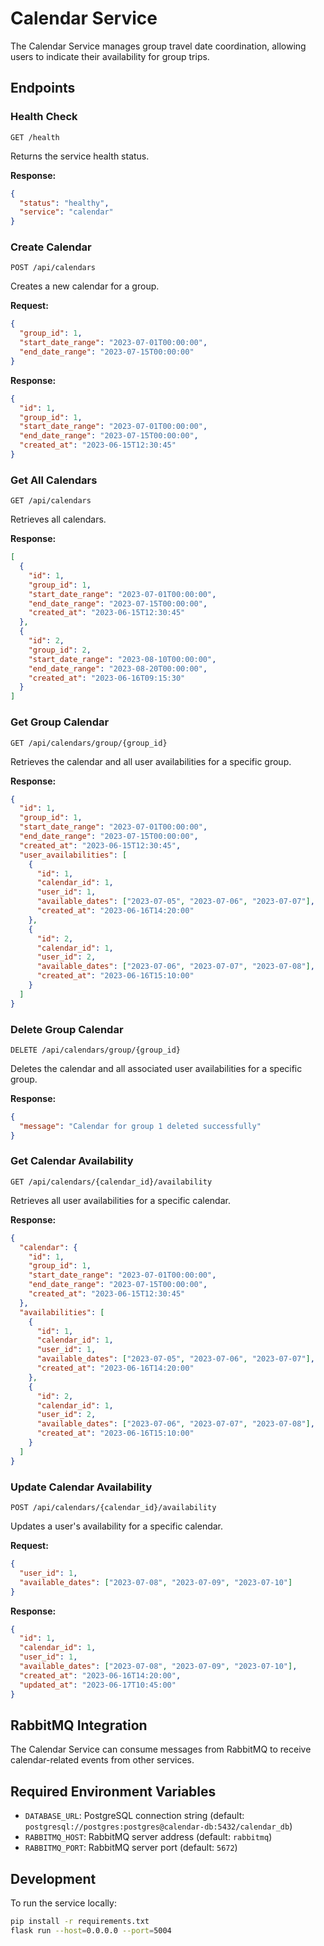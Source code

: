# Calendar Service

The Calendar Service manages group travel date coordination, allowing users to indicate their availability for group trips.

## Endpoints

### Health Check

```
GET /health
```

Returns the service health status.

**Response:**
```json
{
  "status": "healthy",
  "service": "calendar"
}
```

### Create Calendar

```
POST /api/calendars
```

Creates a new calendar for a group.

**Request:**
```json
{
  "group_id": 1,
  "start_date_range": "2023-07-01T00:00:00",
  "end_date_range": "2023-07-15T00:00:00"
}
```

**Response:**
```json
{
  "id": 1,
  "group_id": 1,
  "start_date_range": "2023-07-01T00:00:00",
  "end_date_range": "2023-07-15T00:00:00",
  "created_at": "2023-06-15T12:30:45"
}
```

### Get All Calendars

```
GET /api/calendars
```

Retrieves all calendars.

**Response:**
```json
[
  {
    "id": 1,
    "group_id": 1,
    "start_date_range": "2023-07-01T00:00:00",
    "end_date_range": "2023-07-15T00:00:00",
    "created_at": "2023-06-15T12:30:45"
  },
  {
    "id": 2,
    "group_id": 2,
    "start_date_range": "2023-08-10T00:00:00",
    "end_date_range": "2023-08-20T00:00:00",
    "created_at": "2023-06-16T09:15:30"
  }
]
```

### Get Group Calendar

```
GET /api/calendars/group/{group_id}
```

Retrieves the calendar and all user availabilities for a specific group.

**Response:**
```json
{
  "id": 1,
  "group_id": 1,
  "start_date_range": "2023-07-01T00:00:00",
  "end_date_range": "2023-07-15T00:00:00",
  "created_at": "2023-06-15T12:30:45",
  "user_availabilities": [
    {
      "id": 1,
      "calendar_id": 1,
      "user_id": 1,
      "available_dates": ["2023-07-05", "2023-07-06", "2023-07-07"],
      "created_at": "2023-06-16T14:20:00"
    },
    {
      "id": 2,
      "calendar_id": 1,
      "user_id": 2,
      "available_dates": ["2023-07-06", "2023-07-07", "2023-07-08"],
      "created_at": "2023-06-16T15:10:00"
    }
  ]
}
```

### Delete Group Calendar

```
DELETE /api/calendars/group/{group_id}
```

Deletes the calendar and all associated user availabilities for a specific group.

**Response:**
```json
{
  "message": "Calendar for group 1 deleted successfully"
}
```

### Get Calendar Availability

```
GET /api/calendars/{calendar_id}/availability
```

Retrieves all user availabilities for a specific calendar.

**Response:**
```json
{
  "calendar": {
    "id": 1,
    "group_id": 1,
    "start_date_range": "2023-07-01T00:00:00",
    "end_date_range": "2023-07-15T00:00:00",
    "created_at": "2023-06-15T12:30:45"
  },
  "availabilities": [
    {
      "id": 1,
      "calendar_id": 1,
      "user_id": 1,
      "available_dates": ["2023-07-05", "2023-07-06", "2023-07-07"],
      "created_at": "2023-06-16T14:20:00"
    },
    {
      "id": 2,
      "calendar_id": 1,
      "user_id": 2,
      "available_dates": ["2023-07-06", "2023-07-07", "2023-07-08"],
      "created_at": "2023-06-16T15:10:00"
    }
  ]
}
```

### Update Calendar Availability

```
POST /api/calendars/{calendar_id}/availability
```

Updates a user's availability for a specific calendar.

**Request:**
```json
{
  "user_id": 1,
  "available_dates": ["2023-07-08", "2023-07-09", "2023-07-10"]
}
```

**Response:**
```json
{
  "id": 1,
  "calendar_id": 1,
  "user_id": 1,
  "available_dates": ["2023-07-08", "2023-07-09", "2023-07-10"],
  "created_at": "2023-06-16T14:20:00",
  "updated_at": "2023-06-17T10:45:00"
}
```

## RabbitMQ Integration

The Calendar Service can consume messages from RabbitMQ to receive calendar-related events from other services.

## Required Environment Variables

- `DATABASE_URL`: PostgreSQL connection string (default: `postgresql://postgres:postgres@calendar-db:5432/calendar_db`)
- `RABBITMQ_HOST`: RabbitMQ server address (default: `rabbitmq`)
- `RABBITMQ_PORT`: RabbitMQ server port (default: `5672`)

## Development

To run the service locally:

```bash
pip install -r requirements.txt
flask run --host=0.0.0.0 --port=5004
```
